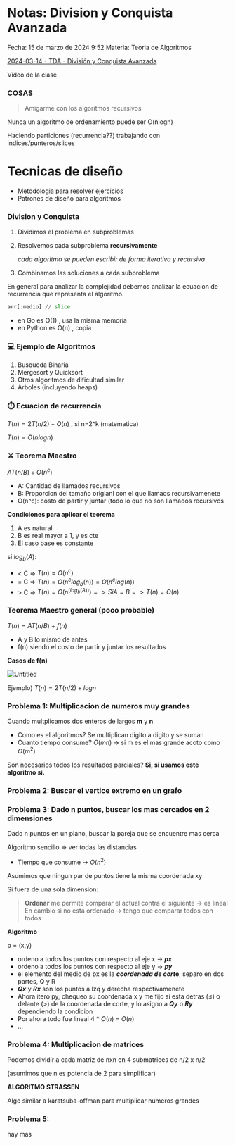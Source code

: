 # Notas: Division y Conquista Avanzada

Fecha: 15 de marzo de 2024 9:52
Materia: Teoria de Algoritmos

[2024-03-14 - TDA - División y Conquista Avanzada](https://www.youtube.com/watch?v=22h0kOTKZ0c&list=PLLfC2vEod54Iwg2t684y_fRoBVavY1HjR&index=3&t=8s&ab_channel=AlgoritmosFiubaCursoBuchwald)

Video de la clase

### COSAS

> Amigarme con los algoritmos recursivos
> 

Nunca un algoritmo de ordenamiento puede ser O(nlogn)

Haciendo particiones (recurrencia??) trabajando con indices/punteros/slices 

# Tecnicas de diseño

- Metodologia para resolver ejercicios
- Patrones de diseño para algoritmos

### Division y Conquista

1. Dividimos el problema en subproblemas
2. Resolvemos cada subproblema **recursivamente**
    
    *cada algoritmo se pueden escribir de forma iterativa y recursiva*
    
3. Combinamos las soluciones a cada subproblema

En general para analizar la complejidad debemos analizar la ecuacion de recurrencia que representa el algoritmo. 

```python
arr[:medio] // slice
```

- en Go es O(1) , usa la misma memoria
- en Python es O(n) , copia

### 💻 Ejemplo de Algoritmos

1. Busqueda Binaria
2. Mergesort y Quicksort
3. Otros algoritmos de dificultad similar
4. Arboles (incluyendo heaps)

### **⏱️ Ecuacion de recurrencia**

$T(n) = 2T(n/2) + O(n)$ , si n=2^k (matematica)

$T(n) = O(n log n)$

### ⚔️ Teorema Maestro

$AT(n/B) + O(n^c)$

- A: Cantidad de llamados recursivos
- B: Proporcion del tamaño origianl con el que llamaos recursivamenete
- O(n^c): costo de partir y juntar (todo lo que no son llamados recursivos

**Condiciones para aplicar el teorema**

1. A es natural
2. B es real mayor a 1, y es cte
3. El caso base es constante

si $log_b(A)$:

- $<$ C   ⇒   $T(n) = O(n^c)$
- $=$ C   ⇒   $T(n) = O(n^c log_b(n)) = O(n^clog(n))$
- $>$ C   ⇒   $T(n) = O(n^(log_b(A)) ) => Si A = B => T(n) = O(n)$

### Teorema Maestro general (poco probable)

$T(n) = AT(n/B) + f(n)$

- A y B lo mismo de antes
- f(n) siendo el costo de partir y juntar los resultados

**Casos de f(n)**

![Untitled](Clase%20Division%20y%20Conquista%20Avanzada%202a6cb7d29e76454dbe39b0dc515aee36/Untitled.png)

Ejemplo) $T(n) = 2T(n/2) + log n$

### Problema 1: Multiplicacion de numeros muy grandes

Cuando multplicamos dos enteros de largos **m** y **n**

- Como es el algoritmos? Se multiplican digito a digito y se suman
- Cuanto tiempo consume? $O(mn)$ → si m es el mas grande acoto como $O(m^2)$

Son necesarios todos los resultados parciales? **Si, si usamos este algoritmo si.**

### Problema 2: Buscar el vertice extremo en un grafo

### Problema 3: Dado n puntos, buscar los mas cercados en 2 dimensiones

Dado n puntos en un plano, buscar la pareja que se encuentre mas cerca

Algoritmo sencillo ⇒ ver todas las distancias

- Tiempo que consume → $O(n^2)$

Asumimos que ningun par de puntos tiene la misma coordenada xy

Si fuera de una sola dimension: 

> **Ordenar** me permite comparar el actual contra el siguiente → es lineal
En cambio si no esta ordenado → tengo que comparar todos con todos
> 

**Algoritmo**

p = (x,y)

- ordeno a todos los puntos con respecto al eje x → ***px***
- ordeno a todos los puntos con respecto al eje y → ***py***
- el elemento del medio de px es la ***coordenada de cort*e**, separo en dos partes, Q y R
- ***Qx*** y ***Rx*** son los puntos a Izq y derecha respectivamenete
- Ahora itero py, chequeo su coordenada x y me fijo si esta detras (≤) o delante (>) de la coordenada de corte, y lo asigno a ***Qy*** o ***Ry*** dependiendo la condicion
- Por ahora todo fue lineal 4 * $O(n)$ =  $O(n)$
- …

### Problema 4: Multiplicacion de matrices

Podemos dividir a cada matriz de nxn en 4 submatrices de n/2 x n/2 

(asumimos que n es potencia de 2 para simplificar)

**ALGORITMO STRASSEN**

Algo similar a karatsuba-offman para multiplicar numeros grandes

### Problema 5:

hay mas